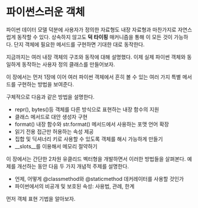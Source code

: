 # 파이썬스러운 객체

파이썬 데이터 모델 덕분에 사용자가 정의한 자료형도 내장 자료형과 마찬가지로 자연스럽게 동작할 수 있다. 상속하지 않고도 **덕 타이핑** 매커니즘을 통해 이 모든 것이 가능하다. 단지 객체에 필요한 메서드를 구현하면 기대한 대로 동작한다.

지금까지는 여러 내장 객체의 구조와 동작에 대해 설명했다. 이제 실제 파이썬 객체와 동일하게 동작하는 사용자 정의 클래스를 만들어보자.

이 장에서는 먼저 1장에 이어 여러 파이썬 객체에서 흔히 볼 수 있는 여러 가지 특별 메서드를 구현하는 방법을 보여준다.

구체적으로 다음과 같은 방법을 설명한다.
* repr(), bytes()등 객체를 다른 방식으로 표현하는 내장 함수의 지원
* 클래스 메서드로 대안 생성자 구현
* format() 내장 함수와 str.format() 메서드에서 사용하는 포맷 언어 확장
* 읽기 전용 접근만 허용하는 속성 제공
* 집합 및 딕셔너리 키로 사용할 수 있도록 객체를 해시 가능하게 만들기
* __slots__를 이용해서 메모리 절약하기

이 장에서는 간단한 2차원 유클리드 벡터형을 개발하면서 이러한 방법들을 살펴본다. 예제를 개선하는 동안 다음 두 가지 개념적 주제를 설명한다.
* 언제, 어떻게 @classmethod와 @staticmethod 데커레이터를 사용할 것인가
* 파이썬에서의 비공개 및 보호된 속성: 사용법, 관례, 한계

먼저 객체 표현 기법을 알아보자.
